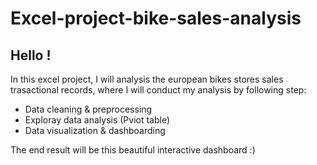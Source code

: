 # Excel-project-bike-sales-analysis

## Hello !

In this excel project, I will analysis the european bikes stores sales trasactional records, where I will conduct my analysis by following step: 
* Data cleaning & preprocessing 
* Exploray data analysis (Pviot table)
* Data visualization & dashboarding

The end result will be this beautiful interactive dashboard :) 
